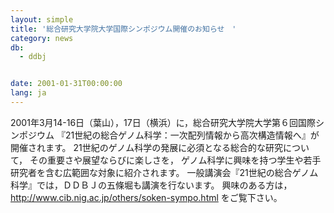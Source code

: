 ```yaml
---
layout: simple
title: '総合研究大学院大学国際シンポジウム開催のお知らせ　'
category: news
db:
  - ddbj


date: 2001-01-31T00:00:00
lang: ja
---
```


2001年3月14-16日（葉山），17日（横浜）に，総合研究大学院大学第６回国際シンポジウム 『21世紀の総合ゲノム科学：一次配列情報から高次構造情報へ』が開催されます。 21世紀のゲノム科学の発展に必須となる総合的な研究について， その重要さや展望ならびに楽しさを， ゲノム科学に興味を持つ学生や若手研究者を含む広範囲な対象に紹介されます。 一般講演会『21世紀の総合ゲノム科学』では，ＤＤＢＪの五條堀も講演を行ないます。 興味のある方は， http://www.cib.nig.ac.jp/others/soken-sympo.html をご覧下さい。
